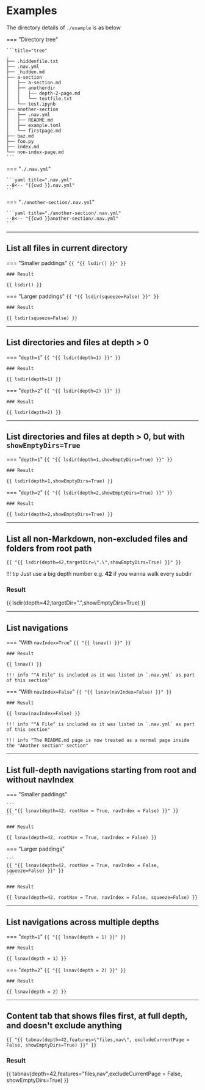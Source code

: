 # Examples

The directory details of `./example` is as below

=== "Directory tree"

    ```title="tree"
    .
    ├── .hiddenfile.txt
    ├── .nav.yml
    ├── _hidden.md
    ├── a-section
    │   ├── a-section.md
    │   ├── anotherdir
    │   │   ├── depth-2-page.md
    │   │   └── textfile.txt
    │   └── test.ipynb
    ├── another-section
    │   ├── .nav.yml
    │   ├── README.md
    │   ├── example.toml
    │   └── firstpage.md
    ├── baz.md
    ├── foo.py
    ├── index.md
    └── non-index-page.md
    ```

=== "`./.nav.yml`"

    ```yaml title=".nav.yml"
    --8<-- "{{cwd }}.nav.yml"
    ```

=== "`./another-section/.nav.yml`"

    ```yaml title="./another-section/.nav.yml"
    --8<-- "{{cwd }}another-section/.nav.yml"
    ```

---

## List all files in current directory


=== "Smaller paddings"
    ```
    {{ "{{ lsdir() }}" }}
    ```

    ### Result

    {{ lsdir() }}

=== "Larger paddings"
    ```
    {{ "{{ lsdir(squeeze=False) }}" }}
    ```
    
    ### Result

    {{ lsdir(squeeze=False) }}

---

## List directories and files at depth > 0

=== "`depth=1`"
    ```
    {{ "{{ lsdir(depth=1) }}" }}
    ```

    ### Result

    {{ lsdir(depth=1) }}

=== "`depth=2`"
    ```
    {{ "{{ lsdir(depth=2) }}" }}
    ```
    
    ### Result

    {{ lsdir(depth=2) }}

---

## List directories and files at depth > 0, but with `showEmptyDirs=True`

=== "`depth=1`"
    ```
    {{ "{{ lsdir(depth=1,showEmptyDirs=True) }}" }}
    ```

    ### Result

    {{ lsdir(depth=1,showEmptyDirs=True) }}

=== "`depth=2`"
    ```
    {{ "{{ lsdir(depth=2,showEmptyDirs=True) }}" }}
    ```
    
    ### Result

    {{ lsdir(depth=2,showEmptyDirs=True) }}

---


## List all non-Markdown, non-excluded files and folders from root path

```
{{ "{{ lsdir(depth=42,targetDir=\".\",showEmptyDirs=True) }}" }}
```

!!! tip
    Just use a big depth number e.g. **42** if you wanna walk every subdir

### Result

{{ lsdir(depth=42,targetDir=".",showEmptyDirs=True) }}

---

## List navigations

=== "With `navIndex=True`"
    ```
    {{ "{{ lsnav() }}" }}
    ```

    ### Result

    {{ lsnav() }}

    !!! info ""A File" is included as it was listed in `.nav.yml` as part of this section"

=== "With `navIndex=False`"
    ```
    {{ "{{ lsnav(navIndex=False) }}" }}
    ```
    
    ### Result

    {{ lsnav(navIndex=False) }}    

    !!! info ""A File" is included as it was listed in `.nav.yml` as part of this section"

    !!! info "The README.md page is now treated as a normal page inside the "Another section" section"

---

## List full-depth navigations starting from root and without navIndex

=== "Smaller paddings"

    ```
    {{ "{{ lsnav(depth=42, rootNav = True, navIndex = False) }}" }}
    ```

    ### Result

    {{ lsnav(depth=42, rootNav = True, navIndex = False) }}

=== "Larger paddings"

    ```
    {{ "{{ lsnav(depth=42, rootNav = True, navIndex = False, squeeze=False) }}" }}
    ```

    ### Result

    {{ lsnav(depth=42, rootNav = True, navIndex = False, squeeze=False) }}


---

## List navigations across multiple depths

=== "`depth=1`"
    ```
    {{ "{{ lsnav(depth = 1) }}" }}
    ```

    ### Result

    {{ lsnav(depth = 1) }}

=== "`depth=2`"
    ```
    {{ "{{ lsnav(depth = 2) }}" }}
    ```

    ### Result

    {{ lsnav(depth = 2) }}


---

## Content tab that shows files first, at full depth, and doesn't exclude anything

```
{{ "{{ tabnav(depth=42,features=\"files,nav\", excludeCurrentPage = False, showEmptyDirs=True) }}" }}
```

### Result

{{ tabnav(depth=42,features="files,nav",excludeCurrentPage = False, showEmptyDirs=True) }}